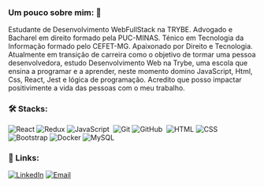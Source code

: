### Um pouco sobre mim: :robot:

<p>Estudante de Desenvolvimento WebFullStack na TRYBE. Advogado e Bacharel em direito formado pela PUC-MINAS. Ténico em Tecnologia da Informação formado pelo CEFET-MG. Apaixonado por Direito e Tecnologia. Atualmente em transição de carreira como o objetivo de tormar uma pessoa desenvolvedora, estudo Desenvolvimento Web na Trybe, uma escola que ensina a programar e a aprender, neste momento domino JavaScript, Html, Css, React, Jest e lógica de programação. Acredito que posso impactar positivimente a vida das pessoas com o meu trabalho.</p>

### 🛠 Stacks:
![React](https://img.shields.io/badge/-React-1b374b?style=for-the-badge&logo=React)
![Redux](https://img.shields.io/badge/-Redux-1b374b?style=for-the-badge&logo=Redux)
![JavaScript](https://img.shields.io/badge/-JavaScript-1b374b?style=for-the-badge&logo=javascript)&nbsp;
![Git](https://img.shields.io/badge/-Git-1b374b?style=for-the-badge&logo=git)
![GitHub](https://img.shields.io/badge/-GitHub-1b374b?style=for-the-badge&logo=github)&nbsp;
![HTML](https://img.shields.io/badge/-HTML-1b374b?style=for-the-badge&logo=HTML5)
![CSS](https://img.shields.io/badge/-CSS-1b374b?style=for-the-badge&logo=CSS3&logoColor=1572B6)
![Bootstrap](https://img.shields.io/badge/-Bootstrap-1b374b?style=for-the-badge&logo=Bootstrap)
![Docker](https://img.shields.io/badge/-Docker-1b374b?style=for-the-badge&logo=Docker)
![MySQL](https://img.shields.io/badge/-MySQL-1b374b?style=for-the-badge&logo=MySQL)


### 🔗 Links:
<a href="https://www.linkedin.com/in/heitor-catarino-trindade/">![LinkedIn](https://img.shields.io/badge/-LinkedIn-1b374b?style=for-the-badge&logo=LinkedIn)</a>
<a href="mailto:heitor-trindade@hotmail.com">![Email](https://img.shields.io/badge/-Email-1b374b?style=for-the-badge&logo=gmail&logoColor=FF0000)</a>




